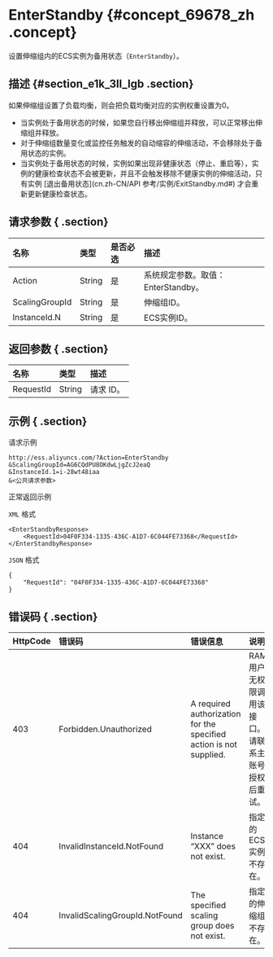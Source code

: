 # EnterStandby {#concept_69678_zh .concept}

设置伸缩组内的ECS实例为备用状态（`EnterStandby`）。

## 描述 {#section_e1k_3ll_lgb .section}

如果伸缩组设置了负载均衡，则会把负载均衡对应的实例权重设置为0。

-   当实例处于备用状态的时候，如果您自行移出伸缩组并释放，可以正常移出伸缩组并释放。
-   对于伸缩组数量变化或监控任务触发的自动缩容的伸缩活动，不会移除处于备用状态的实例。
-   当实例处于备用状态的时候，实例如果出现非健康状态（停止、重启等），实例的健康检查状态不会被更新，并且不会触发移除不健康实例的伸缩活动，只有实例 [退出备用状态](cn.zh-CN/API 参考/实例/ExitStandby.md#) 才会重新更新健康检查状态。

## 请求参数 { .section}

|名称|类型|是否必选|描述|
|:-|:-|:---|:-|
|Action|String|是|系统规定参数。取值：EnterStandby。|
|ScalingGroupId|String|是|伸缩组ID。|
|InstanceId.N|String|是|ECS实例ID。|

## 返回参数 { .section}

|名称|类型|描述|
|:-|:-|:-|
|RequestId|String|请求 ID。|

## 示例 { .section}

请求示例

```
http://ess.aliyuncs.com/?Action=EnterStandby
&ScalingGroupId=AG6CQdPU8OKdwLjgZcJ2eaQ
&InstanceId.1=i-28wt48iaa
&<公共请求参数>
```

正常返回示例

`XML` 格式

```
<EnterStandbyResponse>
    <RequestId>04F0F334-1335-436C-A1D7-6C044FE73368</RequestId>
</EnterStandbyResponse>
```

`JSON` 格式

```
{
    "RequestId": "04F0F334-1335-436C-A1D7-6C044FE73368"
}
```

## 错误码 { .section}

|HttpCode|错误码|错误信息|说明|
|--------|:--|:---|:-|
|403|Forbidden.Unauthorized|A required authorization for the specified action is not supplied.|RAM用户无权限调用该接口。请联系主账号授权后重试。|
|404|InvalidInstanceId.NotFound|Instance “XXX” does not exist.|指定的ECS实例不存在。|
|404|InvalidScalingGroupId.NotFound|The specified scaling group does not exist.|指定的伸缩组不存在。|

